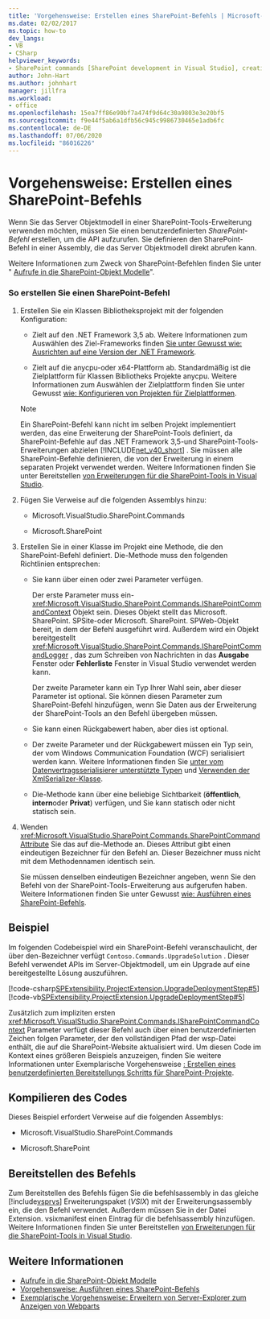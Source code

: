 ```yaml
---
title: 'Vorgehensweise: Erstellen eines SharePoint-Befehls | Microsoft-Dokumentation'
ms.date: 02/02/2017
ms.topic: how-to
dev_langs:
- VB
- CSharp
helpviewer_keywords:
- SharePoint commands [SharePoint development in Visual Studio], creating
author: John-Hart
ms.author: johnhart
manager: jillfra
ms.workload:
- office
ms.openlocfilehash: 15ea7ff86e90bf7a474f9d64c30a9803e3e20bf5
ms.sourcegitcommit: f9e44f5ab6a1dfb56c945c9986730465e1adb6fc
ms.contentlocale: de-DE
ms.lasthandoff: 07/06/2020
ms.locfileid: "86016226"
---
```

# <a name="how-to-create-a-sharepoint-command"></a>Vorgehensweise: Erstellen eines SharePoint-Befehls
  Wenn Sie das Server Objektmodell in einer SharePoint-Tools-Erweiterung verwenden möchten, müssen Sie einen benutzerdefinierten *SharePoint-Befehl* erstellen, um die API aufzurufen. Sie definieren den SharePoint-Befehl in einer Assembly, die das Server Objektmodell direkt abrufen kann.

 Weitere Informationen zum Zweck von SharePoint-Befehlen finden Sie unter " [Aufrufe in die SharePoint-Objekt Modelle](../sharepoint/calling-into-the-sharepoint-object-models.md)".

### <a name="to-create-a-sharepoint-command"></a>So erstellen Sie einen SharePoint-Befehl

1. Erstellen Sie ein Klassen Bibliotheksprojekt mit der folgenden Konfiguration:

    - Zielt auf den .NET Framework 3,5 ab. Weitere Informationen zum Auswählen des Ziel-Frameworks finden [Sie unter Gewusst wie: Ausrichten auf eine Version der .NET Framework](../ide/visual-studio-multi-targeting-overview.md).

    - Zielt auf die anycpu-oder x64-Plattform ab. Standardmäßig ist die Zielplattform für Klassen Bibliotheks Projekte anycpu. Weitere Informationen zum Auswählen der Zielplattform finden Sie unter Gewusst [wie: Konfigurieren von Projekten für Zielplattformen](../ide/how-to-configure-projects-to-target-platforms.md).

    > [!NOTE]
    > Ein SharePoint-Befehl kann nicht im selben Projekt implementiert werden, das eine Erweiterung der SharePoint-Tools definiert, da SharePoint-Befehle auf das .NET Framework 3,5-und SharePoint-Tools-Erweiterungen abzielen [!INCLUDE[net_v40_short](../sharepoint/includes/net-v40-short-md.md)] . Sie müssen alle SharePoint-Befehle definieren, die von der Erweiterung in einem separaten Projekt verwendet werden. Weitere Informationen finden Sie unter Bereitstellen [von Erweiterungen für die SharePoint-Tools in Visual Studio](../sharepoint/deploying-extensions-for-the-sharepoint-tools-in-visual-studio.md).

2. Fügen Sie Verweise auf die folgenden Assemblys hinzu:

    - Microsoft.VisualStudio.SharePoint.Commands

    - Microsoft.SharePoint

3. Erstellen Sie in einer Klasse im Projekt eine Methode, die den SharePoint-Befehl definiert. Die-Methode muss den folgenden Richtlinien entsprechen:

    - Sie kann über einen oder zwei Parameter verfügen.

         Der erste Parameter muss ein- <xref:Microsoft.VisualStudio.SharePoint.Commands.ISharePointCommandContext> Objekt sein. Dieses Objekt stellt das Microsoft. SharePoint. SPSite-oder Microsoft. SharePoint. SPWeb-Objekt bereit, in dem der Befehl ausgeführt wird. Außerdem wird ein Objekt bereitgestellt <xref:Microsoft.VisualStudio.SharePoint.Commands.ISharePointCommandLogger> , das zum Schreiben von Nachrichten in das **Ausgabe** Fenster oder **Fehlerliste** Fenster in Visual Studio verwendet werden kann.

         Der zweite Parameter kann ein Typ Ihrer Wahl sein, aber dieser Parameter ist optional. Sie können diesen Parameter zum SharePoint-Befehl hinzufügen, wenn Sie Daten aus der Erweiterung der SharePoint-Tools an den Befehl übergeben müssen.

    - Sie kann einen Rückgabewert haben, aber dies ist optional.

    - Der zweite Parameter und der Rückgabewert müssen ein Typ sein, der vom Windows Communication Foundation (WCF) serialisiert werden kann. Weitere Informationen finden Sie [unter vom Datenvertragsserialisierer unterstützte Typen](/dotnet/framework/wcf/feature-details/types-supported-by-the-data-contract-serializer) und [Verwenden der XmlSerializer-Klasse](/dotnet/framework/wcf/feature-details/using-the-xmlserializer-class).

    - Die-Methode kann über eine beliebige Sichtbarkeit (**öffentlich**, **intern**oder **Privat**) verfügen, und Sie kann statisch oder nicht statisch sein.

4. Wenden <xref:Microsoft.VisualStudio.SharePoint.Commands.SharePointCommandAttribute> Sie das auf die-Methode an. Dieses Attribut gibt einen eindeutigen Bezeichner für den Befehl an. Dieser Bezeichner muss nicht mit dem Methodennamen identisch sein.

     Sie müssen denselben eindeutigen Bezeichner angeben, wenn Sie den Befehl von der SharePoint-Tools-Erweiterung aus aufgerufen haben. Weitere Informationen finden Sie unter Gewusst [wie: Ausführen eines SharePoint-Befehls](../sharepoint/how-to-execute-a-sharepoint-command.md).

## <a name="example"></a>Beispiel
 Im folgenden Codebeispiel wird ein SharePoint-Befehl veranschaulicht, der über den-Bezeichner verfügt `Contoso.Commands.UpgradeSolution` . Dieser Befehl verwendet APIs im Server-Objektmodell, um ein Upgrade auf eine bereitgestellte Lösung auszuführen.

 [!code-csharp[SPExtensibility.ProjectExtension.UpgradeDeploymentStep#5](../sharepoint/codesnippet/CSharp/UpgradeDeploymentStep/SharePointCommands/Commands.cs#5)]
 [!code-vb[SPExtensibility.ProjectExtension.UpgradeDeploymentStep#5](../sharepoint/codesnippet/VisualBasic/upgradedeploymentstep/sharepointcommands/commands.vb#5)]

 Zusätzlich zum impliziten ersten <xref:Microsoft.VisualStudio.SharePoint.Commands.ISharePointCommandContext> Parameter verfügt dieser Befehl auch über einen benutzerdefinierten Zeichen folgen Parameter, der den vollständigen Pfad der wsp-Datei enthält, die auf die SharePoint-Website aktualisiert wird. Um diesen Code im Kontext eines größeren Beispiels anzuzeigen, finden Sie weitere Informationen unter Exemplarische Vorgehensweise [: Erstellen eines benutzerdefinierten Bereitstellungs Schritts für SharePoint-Projekte](../sharepoint/walkthrough-creating-a-custom-deployment-step-for-sharepoint-projects.md).

## <a name="compiling-the-code"></a>Kompilieren des Codes
 Dieses Beispiel erfordert Verweise auf die folgenden Assemblys:

- Microsoft.VisualStudio.SharePoint.Commands

- Microsoft.SharePoint

## <a name="deploying-the-command"></a>Bereitstellen des Befehls
 Zum Bereitstellen des Befehls fügen Sie die befehlsassembly in das gleiche [!include[vsprvs](../sharepoint/includes/vsprvs-md.md)] Erweiterungspaket (*VSIX*) mit der Erweiterungsassembly ein, die den Befehl verwendet. Außerdem müssen Sie in der Datei Extension. vsixmanifest einen Eintrag für die befehlsassembly hinzufügen. Weitere Informationen finden Sie unter Bereitstellen [von Erweiterungen für die SharePoint-Tools in Visual Studio](../sharepoint/deploying-extensions-for-the-sharepoint-tools-in-visual-studio.md).

## <a name="see-also"></a>Weitere Informationen
- [Aufrufe in die SharePoint-Objekt Modelle](../sharepoint/calling-into-the-sharepoint-object-models.md)
- [Vorgehensweise: Ausführen eines SharePoint-Befehls](../sharepoint/how-to-execute-a-sharepoint-command.md)
- [Exemplarische Vorgehensweise: Erweitern von Server-Explorer zum Anzeigen von Webparts](../sharepoint/walkthrough-extending-server-explorer-to-display-web-parts.md)
